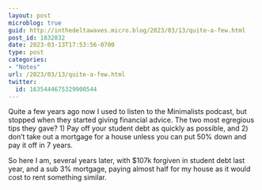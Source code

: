 ```yaml
---
layout: post
microblog: true
guid: http://inthedeltawaves.micro.blog/2023/03/13/quite-a-few.html
post_id: 1832832
date: 2023-03-13T17:53:56-0700
type: post
categories:
- "Notes"
url: /2023/03/13/quite-a-few.html
twitter:
  id: 1635444675329900544
---
```

<p>Quite a few years ago now I used to listen to the Minimalists podcast, but stopped when they started giving financial advice. The two most egregious tips they gave? 1) Pay off your student debt as quickly as possible, and 2) don’t take out a mortgage for a house unless you can put 50% down and pay it off in 7 years. </p><p>So here I am, several years later, with $107k forgiven in student debt last year, and a sub 3% mortgage, paying almost half for my house as it would cost to rent something similar.</p>
